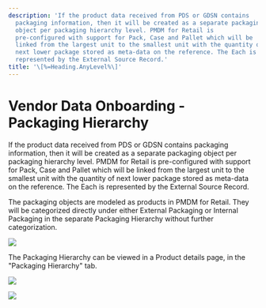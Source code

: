 ```yaml
---
description: 'If the product data received from PDS or GDSN contains
  packaging information, then it will be created as a separate packaging
  object per packaging hierarchy level. PMDM for Retail is
  pre-configured with support for Pack, Case and Pallet which will be
  linked from the largest unit to the smallest unit with the quantity of
  next lower package stored as meta-data on the reference. The Each is
  represented by the External Source Record.'
title: '\[%=Heading.AnyLevel%\]'
---
```


Vendor Data Onboarding - Packaging Hierarchy
============================================

If the product data received from PDS or GDSN contains packaging
information, then it will be created as a separate packaging object per
packaging hierarchy level. PMDM for Retail is pre-configured with
support for Pack, Case and Pallet which will be linked from the largest
unit to the smallest unit with the quantity of next lower package stored
as meta-data on the reference. The Each is represented by the External
Source Record.

The packaging objects are modeled as products in PMDM for Retail. They
will be categorized directly under either External Packaging or Internal
Packaging in the separate Packaging Hierarchy without further
categorization.

![](../../../Resources/Images/Solution%20Enablement/PMDM/PMDM%20For%20Retail/Packaging_Objects.png)

The Packaging Hierarchy can be viewed in a Product details page, in the
"Packaging Hierarchy" tab.

![](../../../Resources/Images/Solution%20Enablement/PMDM/PMDM%20For%20Retail/PackagingHierarchy.png)

![](../../../Resources/Images/Solution%20Enablement/PMDM/PMDM%20For%20Retail/PackagingHierarchy.png)

 
